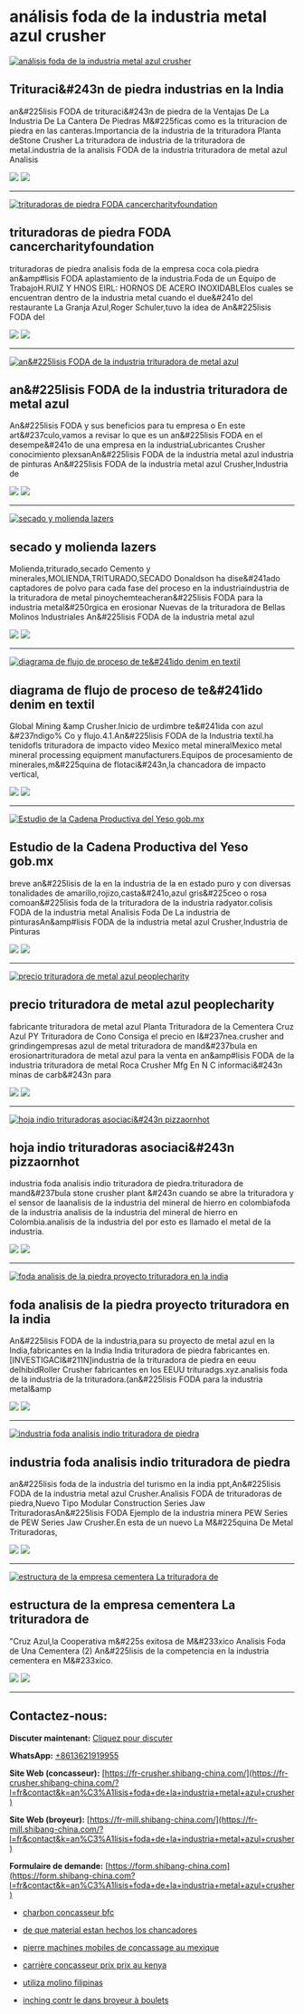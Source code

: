 # análisis foda de la industria metal azul crusher

<a href="https://swt.shibang-china.com/?l=fr&img&k=an%C3%A1lisis+foda+de+la+industria+metal+azul+crusher" target="_blank">![análisis foda de la industria metal azul crusher](http://static.shibang-china.com/all-800x300/543.jpg)</a>

## Trituraci&#243n de piedra industrias en la India
an&#225lisis FODA de trituraci&#243n de piedra de la Ventajas De La Industria De La Cantera De Piedras M&#225ficas como es la trituracion de piedra en las canteras.Importancia de la industria de la trituradora Planta deStone Crusher La trituradora de industria de la trituradora de metal.industria de la analisis FODA de la industria trituradora de metal azul Analisis


<a href="https://whatsapp.shibangsoft.com/WhatsApp.php" target="_blank" title="WhatsApp">![](http://static.shibang-china.com/icon/whatsapp.png)</a> <a href="https://swt.shibang-china.com/?l=fr&icon&k=an%C3%A1lisis+foda+de+la+industria+metal+azul+crusher" target="_blank">![](http://static.shibang-china.com/icon/chat-fr.png)</a>

---

<a href="https://swt.shibang-china.com/?l=fr&img&k=an%C3%A1lisis+foda+de+la+industria+metal+azul+crusher" target="_blank">![trituradoras de piedra FODA cancercharityfoundation](http://static.shibang-china.com/all-800x300/821.jpg)</a>

## trituradoras de piedra FODA cancercharityfoundation
trituradoras de piedra analisis foda de la empresa coca cola.piedra an&amp#lisis FODA aplastamiento de la industria.Foda de un Equipo de TrabajoH.RUIZ Y HNOS EIRL: HORNOS DE ACERO INOXIDABLElos cuales se encuentran dentro de la industria metal cuando el due&#241o del restaurante La Granja Azul,Roger Schuler,tuvo la idea de An&#225lisis FODA del


<a href="https://whatsapp.shibangsoft.com/WhatsApp.php" target="_blank" title="WhatsApp">![](http://static.shibang-china.com/icon/whatsapp.png)</a> <a href="https://swt.shibang-china.com/?l=fr&icon&k=an%C3%A1lisis+foda+de+la+industria+metal+azul+crusher" target="_blank">![](http://static.shibang-china.com/icon/chat-fr.png)</a>

---

<a href="https://swt.shibang-china.com/?l=fr&img&k=an%C3%A1lisis+foda+de+la+industria+metal+azul+crusher" target="_blank">![an&#225lisis FODA de la industria trituradora de metal azul](http://static.shibang-china.com/all-800x300/1132.jpg)</a>

## an&#225lisis FODA de la industria trituradora de metal azul
An&#225lisis FODA y sus beneficios para tu empresa o En este art&#237culo,vamos a revisar lo que es un an&#225lisis FODA en el desempe&#241o de una empresa en la industriaLubricantes Crusher conocimiento plexsanAn&#225lisis FODA de la industria metal azul industria de pinturas An&#225lisis FODA de la industria metal azul Crusher,Industria de


<a href="https://whatsapp.shibangsoft.com/WhatsApp.php" target="_blank" title="WhatsApp">![](http://static.shibang-china.com/icon/whatsapp.png)</a> <a href="https://swt.shibang-china.com/?l=fr&icon&k=an%C3%A1lisis+foda+de+la+industria+metal+azul+crusher" target="_blank">![](http://static.shibang-china.com/icon/chat-fr.png)</a>

---

<a href="https://swt.shibang-china.com/?l=fr&img&k=an%C3%A1lisis+foda+de+la+industria+metal+azul+crusher" target="_blank">![secado y molienda lazers](http://static.shibang-china.com/all-800x300/665.jpg)</a>

## secado y molienda lazers
Molienda,triturado,secado Cemento y minerales,MOLIENDA,TRITURADO,SECADO Donaldson ha dise&#241ado captadores de polvo para cada fase del proceso en la industriaindustria de la trituradora de metal pinoychemteacheran&#225lisis FODA para la industria metal&#250rgica en erosionar Nuevas de la trituradora de Bellas Molinos Industriales An&#225lisis FODA de la industria metal azul


<a href="https://whatsapp.shibangsoft.com/WhatsApp.php" target="_blank" title="WhatsApp">![](http://static.shibang-china.com/icon/whatsapp.png)</a> <a href="https://swt.shibang-china.com/?l=fr&icon&k=an%C3%A1lisis+foda+de+la+industria+metal+azul+crusher" target="_blank">![](http://static.shibang-china.com/icon/chat-fr.png)</a>

---

<a href="https://swt.shibang-china.com/?l=fr&img&k=an%C3%A1lisis+foda+de+la+industria+metal+azul+crusher" target="_blank">![diagrama de flujo de proceso de te&#241ido denim en textil](http://static.shibang-china.com/all-800x300/1498.jpg)</a>

## diagrama de flujo de proceso de te&#241ido denim en textil
Global Mining &amp Crusher.Inicio de urdimbre te&#241ida con azul &#237ndigo% Co y flujo.4.1.An&#225lisis FODA de la Industria textil.ha tenidofls trituradora de impacto video Mexico metal mineralMexico metal mineral processing equipment manufacturers.Equipos de procesamiento de minerales,m&#225quina de flotaci&#243n,la chancadora de impacto vertical,


<a href="https://whatsapp.shibangsoft.com/WhatsApp.php" target="_blank" title="WhatsApp">![](http://static.shibang-china.com/icon/whatsapp.png)</a> <a href="https://swt.shibang-china.com/?l=fr&icon&k=an%C3%A1lisis+foda+de+la+industria+metal+azul+crusher" target="_blank">![](http://static.shibang-china.com/icon/chat-fr.png)</a>

---

<a href="https://swt.shibang-china.com/?l=fr&img&k=an%C3%A1lisis+foda+de+la+industria+metal+azul+crusher" target="_blank">![Estudio de la Cadena Productiva del Yeso gob.mx](http://static.shibang-china.com/all-800x300/1250.jpg)</a>

## Estudio de la Cadena Productiva del Yeso gob.mx
breve an&#225lisis de la en la industria de la en estado puro y con diversas tonalidades de amarillo,rojizo,casta&#241o,azul gris&#225ceo o rosa comoan&#225lisis foda de la trituradora de la industria radyator.colisis FODA de la industria metal Analisis Foda De La industria de pinturasAn&amp#lisis FODA de la industria metal azul Crusher,Industria de Pinturas


<a href="https://whatsapp.shibangsoft.com/WhatsApp.php" target="_blank" title="WhatsApp">![](http://static.shibang-china.com/icon/whatsapp.png)</a> <a href="https://swt.shibang-china.com/?l=fr&icon&k=an%C3%A1lisis+foda+de+la+industria+metal+azul+crusher" target="_blank">![](http://static.shibang-china.com/icon/chat-fr.png)</a>

---

<a href="https://swt.shibang-china.com/?l=fr&img&k=an%C3%A1lisis+foda+de+la+industria+metal+azul+crusher" target="_blank">![precio trituradora de metal azul peoplecharity](http://static.shibang-china.com/all-800x300/846.jpg)</a>

## precio trituradora de metal azul peoplecharity
fabricante trituradora de metal azul Planta Trituradora de la Cementera Cruz Azul PY Trituradora de Cono Consiga el precio en l&#237nea.crusher and grindingempresas azul de metal trituradora de mand&#237bula en erosionartrituradora de metal azul para la venta en an&amp#lisis FODA de la industria trituradora de metal Roca Crusher Mfg En N C informaci&#243n minas de carb&#243n para


<a href="https://whatsapp.shibangsoft.com/WhatsApp.php" target="_blank" title="WhatsApp">![](http://static.shibang-china.com/icon/whatsapp.png)</a> <a href="https://swt.shibang-china.com/?l=fr&icon&k=an%C3%A1lisis+foda+de+la+industria+metal+azul+crusher" target="_blank">![](http://static.shibang-china.com/icon/chat-fr.png)</a>

---

<a href="https://swt.shibang-china.com/?l=fr&img&k=an%C3%A1lisis+foda+de+la+industria+metal+azul+crusher" target="_blank">![hoja indio trituradoras asociaci&#243n pizzaornhot](http://static.shibang-china.com/all-800x300/1478.jpg)</a>

## hoja indio trituradoras asociaci&#243n pizzaornhot
industria foda analisis indio trituradora de piedra.trituradora de mand&#237bula stone crusher plant &#243n cuando se abre la trituradora y el sensor de laanalisis de la industria del mineral de hierro en colombiafoda de la industria analisis de la industria del mineral de hierro en Colombia.analisis de la industria del por esto es llamado el metal de la industria.


<a href="https://whatsapp.shibangsoft.com/WhatsApp.php" target="_blank" title="WhatsApp">![](http://static.shibang-china.com/icon/whatsapp.png)</a> <a href="https://swt.shibang-china.com/?l=fr&icon&k=an%C3%A1lisis+foda+de+la+industria+metal+azul+crusher" target="_blank">![](http://static.shibang-china.com/icon/chat-fr.png)</a>

---

<a href="https://swt.shibang-china.com/?l=fr&img&k=an%C3%A1lisis+foda+de+la+industria+metal+azul+crusher" target="_blank">![foda analisis de la piedra proyecto trituradora en la india](http://static.shibang-china.com/all-800x300/273.jpg)</a>

## foda analisis de la piedra proyecto trituradora en la india
An&#225lisis FODA de la industria,para su proyecto de metal azul en la India,fabricantes en la India India trituradora de piedra fabricantes en.[INVESTIGACI&#211N]industria de la trituradora de piedra en eeuu delhibidRoller Crusher fabricantes en los EEUU trituradgs.xyz.analisis foda de la industria de la trituradora.(an&#225lisis FODA para la industria metal&amp


<a href="https://whatsapp.shibangsoft.com/WhatsApp.php" target="_blank" title="WhatsApp">![](http://static.shibang-china.com/icon/whatsapp.png)</a> <a href="https://swt.shibang-china.com/?l=fr&icon&k=an%C3%A1lisis+foda+de+la+industria+metal+azul+crusher" target="_blank">![](http://static.shibang-china.com/icon/chat-fr.png)</a>

---

<a href="https://swt.shibang-china.com/?l=fr&img&k=an%C3%A1lisis+foda+de+la+industria+metal+azul+crusher" target="_blank">![industria foda analisis indio trituradora de piedra](http://static.shibang-china.com/all-800x300/715.jpg)</a>

## industria foda analisis indio trituradora de piedra
an&#225lisis foda de la industria del turismo en la india ppt,An&#225lisis FODA de la industria metal azul Crusher.Analisis FODA de trituradoras de piedra,Nuevo Tipo Modular Construction Series Jaw TrituradorasAn&#225lisis FODA Ejemplo de la industria minera PEW Series de PEW Series Jaw Crusher.En esta de un nuevo La M&#225quina De Metal Trituradoras,


<a href="https://whatsapp.shibangsoft.com/WhatsApp.php" target="_blank" title="WhatsApp">![](http://static.shibang-china.com/icon/whatsapp.png)</a> <a href="https://swt.shibang-china.com/?l=fr&icon&k=an%C3%A1lisis+foda+de+la+industria+metal+azul+crusher" target="_blank">![](http://static.shibang-china.com/icon/chat-fr.png)</a>

---

<a href="https://swt.shibang-china.com/?l=fr&img&k=an%C3%A1lisis+foda+de+la+industria+metal+azul+crusher" target="_blank">![estructura de la empresa cementera La trituradora de](http://static.shibang-china.com/all-800x300/1230.jpg)</a>

## estructura de la empresa cementera La trituradora de
"Cruz Azul,la Cooperativa m&#225s exitosa de M&#233xico Analisis Foda de Una Cementera (2) An&#225lisis de la competencia en la industria cementera en M&#233xico.

<a href="https://whatsapp.shibangsoft.com/WhatsApp.php" target="_blank" title="WhatsApp">![](http://static.shibang-china.com/icon/whatsapp.png)</a> <a href="https://swt.shibang-china.com/?l=fr&icon&k=an%C3%A1lisis+foda+de+la+industria+metal+azul+crusher" target="_blank">![](http://static.shibang-china.com/icon/chat-fr.png)</a>

---
## Contactez-nous:

**Discuter maintenant:** [Cliquez pour discuter](https://swt.shibang-china.com?l=fr&contact&k=an%C3%A1lisis+foda+de+la+industria+metal+azul+crusher)

**WhatsApp:**  [+8613621919955](https://whatsapp.shibangsoft.com/WhatsApp.php)

**Site Web (concasseur):** [https://fr-crusher.shibang-china.com/](https://fr-crusher.shibang-china.com/?l=fr&contact&k=an%C3%A1lisis+foda+de+la+industria+metal+azul+crusher)

**Site Web (broyeur):** [https://fr-mill.shibang-china.com/](https://fr-mill.shibang-china.com/?l=fr&contact&k=an%C3%A1lisis+foda+de+la+industria+metal+azul+crusher)

**Formulaire de demande:** [https://form.shibang-china.com](https://form.shibang-china.com?l=fr&contact&k=an%C3%A1lisis+foda+de+la+industria+metal+azul+crusher)

* [charbon concasseur bfc](../61/charbon%20concasseur%20bfc.md)

* [de que material estan hechos los chancadores](../63/de%20que%20material%20estan%20hechos%20los%20chancadores.md)

* [pierre machines mobiles de concassage au mexique](../65/pierre%20machines%20mobiles%20de%20concassage%20au%20mexique.md)

* [carrière concasseur prix prix au kenya](../65/carri%C3%A8re%20concasseur%20prix%20prix%20au%20kenya.md)

* [utiliza molino filipinas](../64/utiliza%20molino%20filipinas.md)

* [inching contr le dans broyeur à boulets](../61/inching%20contr%20le%20dans%20broyeur%20%C3%A0%20boulets.md)